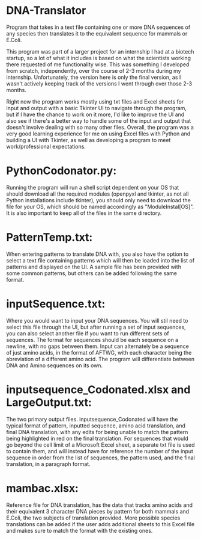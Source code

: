 # DNA-Translator
Program that takes in a text file containing one or more DNA sequences of any species then translates it to the equivalent sequence for mammals or E.Coli. 

This program was part of a larger project for an internship I had at a biotech startup, so a lot of what it includes is based on what the scientists working there requested of me functionality wise. This was something I developed from scratch, independently, over the course of 2-3 months during my internship. Unfortunately, the version here is only the final version, as I wasn't actively keeping track of the versions I went through over those 2-3 months. 

Right now the program works mostly using txt files and Excel sheets for input and output with a basic Tkinter UI to navigate through the program, but if I have the chance to work on it more, I'd like to improve the UI and also see if there's a better way to handle some of the input and output that doesn't involve dealing with so many other files. Overall, the program was a very good learning experience for me on using Excel files with Python and building a UI with Tkinter, as well as developing a program to meet work/professional expectations. 

# PythonCodonator.py:
Running the program will run a shell script dependent on your OS that should download all the required modules (openpyxl and tkinter, as not all Python installations include tkinter), you should only need to download the file for your OS, which should be named accordingly as "ModuleInstal[OS]". It is also important to keep all of the files in the same directory. 

# PatternTemp.txt:
When entering patterns to translate DNA with, you also have the option to select a text file containing patterns which will then be loaded into the list of patterns and displayed on the UI. A sample file has been provided with some common patterns, but others can be added following the same format. 

# inputSequence.txt:
Where you would want to input your DNA sequences. You will stil need to select this file through the UI, but after running a set of input sequences, you can also select another file if you want to run different sets of sequences. The format for sequences should be each sequence on a newline, with no gaps between them. Input can alternately be a sequence of just amino acids, in the format of AFTWG, with each character being the abreviation of a different amino acid. The program will differentiate between DNA and Amino sequences on its own. 

# inputsequence_Codonated.xlsx and LargeOutput.txt:
The two primary output files. inputsequence_Codonated will have the typical format of pattern, inputted sequence, amino acid translation, and final DNA translation, with any edits for being unable to match the pattern being highlighted in red on the final translation. For sequences that would go beyond the cell limit of a Microsoft Excel sheet, a separate txt file is used to contain them, and will instead have for reference the number of the input sequence in order from the list of sequences, the pattern used, and the final translation, in a paragraph format.  

# mambac.xlsx:
Reference file for DNA translation, has the data that tracks amino acids and their equivalent 3 character DNA pieces by pattern for both mammals and E.Coli, the two subjects of translation provided. More possible species translations can be added if the user adds additional sheets to this Excel file and makes sure to match the format with the existing ones. 
